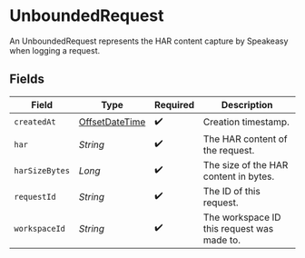 # UnboundedRequest

An UnboundedRequest represents the HAR content capture by Speakeasy when logging a request.


## Fields

| Field                                                                                     | Type                                                                                      | Required                                                                                  | Description                                                                               |
| ----------------------------------------------------------------------------------------- | ----------------------------------------------------------------------------------------- | ----------------------------------------------------------------------------------------- | ----------------------------------------------------------------------------------------- |
| `createdAt`                                                                               | [OffsetDateTime](https://docs.oracle.com/javase/8/docs/api/java/time/OffsetDateTime.html) | :heavy_check_mark:                                                                        | Creation timestamp.                                                                       |
| `har`                                                                                     | *String*                                                                                  | :heavy_check_mark:                                                                        | The HAR content of the request.                                                           |
| `harSizeBytes`                                                                            | *Long*                                                                                    | :heavy_check_mark:                                                                        | The size of the HAR content in bytes.                                                     |
| `requestId`                                                                               | *String*                                                                                  | :heavy_check_mark:                                                                        | The ID of this request.                                                                   |
| `workspaceId`                                                                             | *String*                                                                                  | :heavy_check_mark:                                                                        | The workspace ID this request was made to.                                                |